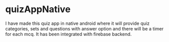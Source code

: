 # quizAppNative
I have made this quiz app in native android where it will provide quiz categories, sets and questions with answer option and there will be a timer for each mcq. It has been integrated with firebase backend.
